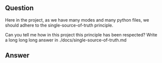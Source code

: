 ## Question


Here in the project, as we have many modes and many python files, we should adhere to the single-source-of-truth principle.

Can you tell me how in this project this principle has been respected? Write a long long long answer in ./docs/single-source-of-truth.md

## Answer


